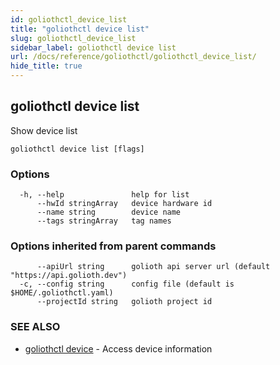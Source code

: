 ```yaml
---
id: goliothctl_device_list
title: "goliothctl device list"
slug: goliothctl_device_list
sidebar_label: goliothctl device list
url: /docs/reference/goliothctl/goliothctl_device_list/
hide_title: true
---
```

## goliothctl device list

Show device list

```
goliothctl device list [flags]
```

### Options

```
  -h, --help               help for list
      --hwId stringArray   device hardware id
      --name string        device name
      --tags stringArray   tag names
```

### Options inherited from parent commands

```
      --apiUrl string      golioth api server url (default "https://api.golioth.dev")
  -c, --config string      config file (default is $HOME/.goliothctl.yaml)
      --projectId string   golioth project id
```

### SEE ALSO

* [goliothctl device](/docs/reference/goliothctl/goliothctl_device/)	 - Access device information

